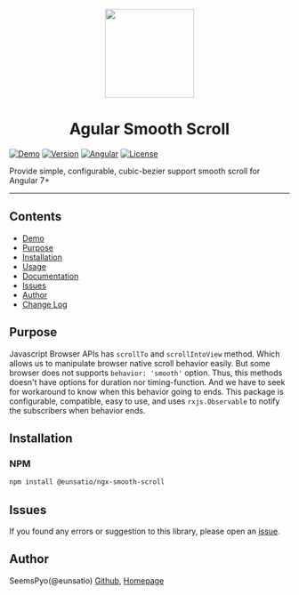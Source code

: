 <p align="center">
    <img width="160px" height="160px" style="text-align:center" src="https://user-images.githubusercontent.com/40263620/73897891-dd343000-48ca-11ea-9c02-9f2337f0f442.png">
    <h1 align="center">Agular Smooth Scroll</h1>
</p>

[![Demo](https://img.shields.io/badge/Demo-online-brightgreen)](https://playground.eunsatio.io/projects/ngx-smooth-scroll-demo/)
[![Version](https://img.shields.io/badge/version-1.0.5-blue)](https://github.com/Seemspyo/ngx-smooth-scroll/)
[![Angular](https://img.shields.io/badge/ng-^7.0.0-red)](https://angular.io/)
[![License](https://img.shields.io/badge/license-MIT-9cf)](https://github.com/Seemspyo/ngx-smooth-scroll/blob/master/projects/ngx-smooth-scroll/LICENSE)

Provide simple, configurable, cubic-bezier support smooth scroll for Angular 7+

---

## Contents
- [Demo](https://playground.eunsatio.io/projects/ngx-smooth-scroll-demo/)
- [Purpose](#purpose)
- [Installation](#installation)
- [Usage](https://github.com/Seemspyo/ngx-smooth-scroll#usage)
- [Documentation](https://github.com/Seemspyo/ngx-smooth-scroll#documentation)
- [Issues](#issues)
- [Author](#author)
- [Change Log](https://github.com/Seemspyo/ngx-smooth-scroll/blob/master/projects/ngx-smooth-scroll/CHANGELOG.md)

<a name="purpose">

## Purpose
Javascript Browser APIs has `scrollTo` and `scrollIntoView` method. Which allows us to manipulate browser native scroll behavior easily.
But some browser does not supports `behavior: 'smooth'` option. Thus, this methods doesn't have options for duration nor timing-function. And we have to seek for workaround to know when this behavior going to ends.
This package is configurable, compatible, easy to use, and uses `rxjs.Observable` to notify the subscribers when behavior ends.

<a name="installation">

## Installation

### NPM
```bash
npm install @eunsatio/ngx-smooth-scroll
```

<a name="issues">

## Issues
If you found any errors or suggestion to this library, please open an [issue](https://github.com/Seemspyo/ngx-smooth-scroll/issues).

<a name="author">

## Author
SeemsPyo(@eunsatio) [Github](https://github.com/Seemspyo), [Homepage](https://eunsatio.io)